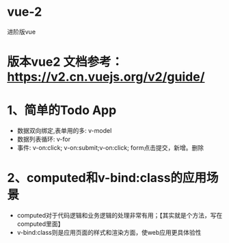 # vue-2 
进阶版vue
# 版本vue2 文档参考：https://v2.cn.vuejs.org/v2/guide/

# 1、简单的Todo App
- 数据双向绑定,表单用的多: v-model
- 数据列表循环: v-for
- 事件: v-on:click; v-on:submit;v-on:click; form点击提交，新增。删除

# 2、computed和v-bind:class的应用场景
- computed对于代码逻辑和业务逻辑的处理非常有用；【其实就是个方法，写在computed里面】
- v-bind:class则是应用页面的样式和渲染方面，使web应用更具体验性